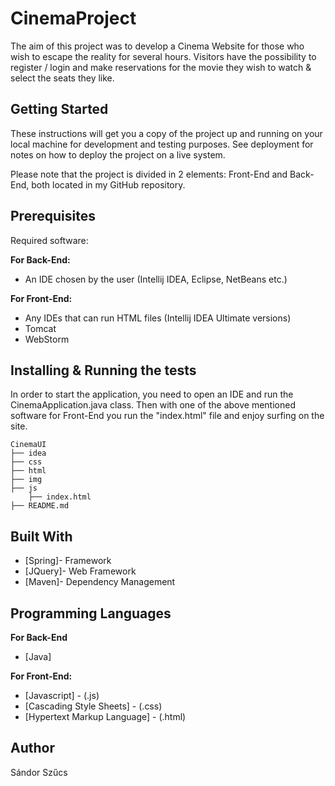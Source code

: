 # CinemaProject

The aim of this project was to develop a Cinema Website for those who wish to escape the reality for several hours. 
Visitors have the possibility to register / login and make reservations for the movie they wish to watch & select the seats they like.

## Getting Started
These instructions will get you a copy of the project up and running on your local machine for development and testing purposes. 
See deployment for notes on how to deploy the project on a live system. 

Please note that the project is divided in 2 elements: Front-End and Back-End, both located in my GitHub repository.

## Prerequisites
Required software: 

<strong>  For Back-End: </strong> 

*  An IDE chosen by the user (Intellij IDEA, Eclipse, NetBeans etc.)

<strong> For Front-End: </strong>  

* Any IDEs that can run HTML files (Intellij IDEA Ultimate versions)
* Tomcat
* WebStorm


## Installing & Running the tests
In order to start the application, you need to open an IDE and run the CinemaApplication.java class. Then with one of the above mentioned
software for Front-End you run the "index.html" file and enjoy surfing on the site.
````
CinemaUI
├── idea
├── css
├── html
├── img
├── js
    ├── index.html
├── README.md

````
## Built With

* [Spring]- Framework
* [JQuery]- Web Framework 
* [Maven]- Dependency Management 

## Programming Languages
<strong> For Back-End </strong>

* [Java]

<strong> For Front-End: </strong>

* [Javascript] - (.js)
* [Cascading Style Sheets] - (.css)
* [Hypertext Markup Language] - (.html)

## Author
Sándor Szűcs 